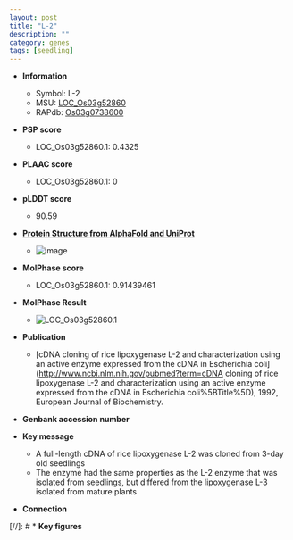 ```yaml
---
layout: post
title: "L-2"
description: ""
category: genes
tags: [seedling]
---
```


* **Information**  
    + Symbol: L-2  
    + MSU: [LOC_Os03g52860](http://rice.plantbiology.msu.edu/cgi-bin/ORF_infopage.cgi?orf=LOC_Os03g52860)  
    + RAPdb: [Os03g0738600](http://rapdb.dna.affrc.go.jp/viewer/gbrowse_details/irgsp1?name=Os03g0738600)  

* **PSP score**  
    + LOC_Os03g52860.1: 0.4325 

* **PLAAC score**  
    + LOC_Os03g52860.1: 0 

* **pLDDT score**
    + 90.59

* **[Protein Structure from AlphaFold and UniProt](https://www.uniprot.org/uniprotkb/P29250/entry#structure)**
    + ![image](https://ricepsp.github.io/images/P/AF-P29250-F1.png)

* **MolPhase score**
    + LOC_Os03g52860.1: 0.91439461

* **MolPhase Result**
    + ![LOC_Os03g52860.1](https://304243504.github.io/Pictures/LOC_Os03g/LOC_Os03g52860.1.png)

* **Publication**  
    + [cDNA cloning of rice lipoxygenase L-2 and characterization using an active enzyme expressed from the cDNA in Escherichia coli](http://www.ncbi.nlm.nih.gov/pubmed?term=cDNA cloning of rice lipoxygenase L-2 and characterization using an active enzyme expressed from the cDNA in Escherichia coli%5BTitle%5D), 1992, European Journal of Biochemistry.

* **Genbank accession number**  

* **Key message**  
    + A full-length cDNA of rice lipoxygenase L-2 was cloned from 3-day old seedlings
    + The enzyme had the same properties as the L-2 enzyme that was isolated from seedlings, but differed from the lipoxygenase L-3 isolated from mature plants

* **Connection**  

[//]: # * **Key figures**  


